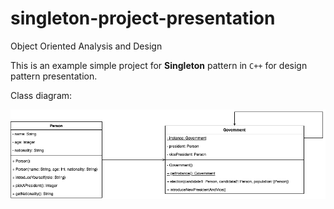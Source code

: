 # singleton-project-presentation
Object Oriented Analysis and Design

This is an example simple project for **Singleton** pattern in `C++` for design pattern presentation. 

Class diagram:

![class_diagram](https://github.com/Steven2110/singleton-project-presentation/blob/main/Singleton_class_diagram.png)
